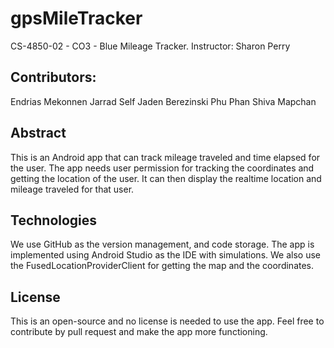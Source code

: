 # gpsMileTracker
CS-4850-02 - CO3 - Blue Mileage Tracker.
Instructor: Sharon Perry
## Contributors:
Endrias Mekonnen
Jarrad Self
Jaden Berezinski
Phu Phan
Shiva Mapchan
## Abstract
This is an Android app that can track mileage traveled and time elapsed for the user.
The app needs user permission for tracking the coordinates and getting the location of the user.
It can then display the realtime location and mileage traveled for that user.
## Technologies
We use GitHub as the version management, and code storage.
The app is implemented using Android Studio as the IDE with simulations.
We also use the FusedLocationProviderClient for getting the map and the coordinates.
## License
This is an open-source and no license is needed to use the app. Feel free to contribute by pull request and make the app more functioning.

